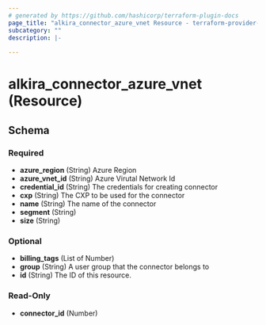 ```yaml
---
# generated by https://github.com/hashicorp/terraform-plugin-docs
page_title: "alkira_connector_azure_vnet Resource - terraform-provider-alkira"
subcategory: ""
description: |-
  
---
```


# alkira_connector_azure_vnet (Resource)





<!-- schema generated by tfplugindocs -->
## Schema

### Required

- **azure_region** (String) Azure Region
- **azure_vnet_id** (String) Azure Virutal Network Id
- **credential_id** (String) The credentials for creating connector
- **cxp** (String) The CXP to be used for the connector
- **name** (String) The name of the connector
- **segment** (String)
- **size** (String)

### Optional

- **billing_tags** (List of Number)
- **group** (String) A user group that the connector belongs to
- **id** (String) The ID of this resource.

### Read-Only

- **connector_id** (Number)


